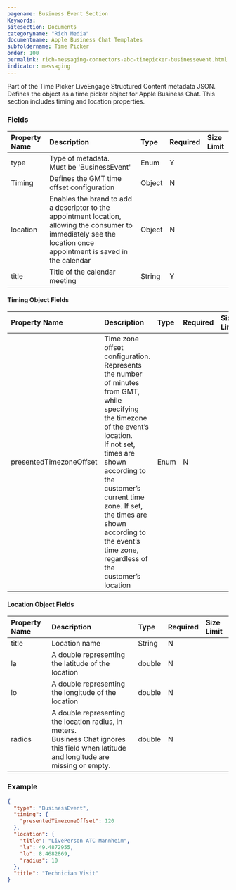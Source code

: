 ```yaml
---
pagename: Business Event Section
Keywords:
sitesection: Documents
categoryname: "Rich Media"
documentname: Apple Business Chat Templates
subfoldername: Time Picker
order: 100
permalink: rich-messaging-connectors-abc-timepicker-businessevent.html
indicator: messaging
---
```


Part of the Time Picker LiveEngage Structured Content metadata JSON. Defines the object as a time picker object for Apple Business Chat. This section includes timing and location properties.

### Fields

| Property Name | Description | Type | Required | Size Limit |
| :--- | :--- | :--- | :--- | :--- |
| type | Type of metadata. <br/> Must be 'BusinessEvent' | Enum | Y |  |
| Timing | Defines the GMT time offset configuration | Object  | N |  |
| location | Enables the brand to add a descriptor to the appointment location, allowing the consumer to immediately see the location once appointment is saved in the calendar | Object | N |  |
| title | Title of the calendar meeting | String | Y |  |


#### Timing Object Fields

| Property Name | Description | Type | Required | Size Limit |
| :--- | :--- | :--- | :--- | :--- |
| presentedTimezoneOffset | Time zone offset configuration. Represents the number of minutes from GMT, while specifying the timezone of the event’s location. <br/>If not set, times are shown according to the customer’s current time zone. If set, the times are shown according to the event’s time zone, regardless of the customer’s location | Enum | N |  |


#### Location Object Fields

| Property Name | Description | Type | Required | Size Limit |
| :--- | :--- | :--- | :--- | :--- |
| title | Location name | String | N |  |
| la | A double representing the latitude of the location | double | N |  |
| lo | A double representing the longitude of the location | double | N |  |
| radios | A double representing the location radius, in meters. <br/>Business Chat ignores this field when latitude and longitude are missing or empty. | double | N |  |

### Example

```json
{
  "type": "BusinessEvent",
  "timing": {
    "presentedTimezoneOffset": 120
  },
  "location": {
    "title": "LivePerson ATC Mannheim",
    "la": 49.4872955,
    "lo": 8.4682869,
    "radius": 10
  },
  "title": "Technician Visit"
}
```
